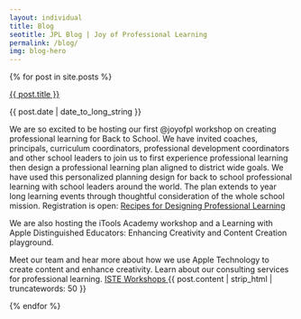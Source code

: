 ```yaml
---
layout: individual
title: Blog
seotitle: JPL Blog | Joy of Professional Learning
permalink: /blog/
img: blog-hero
---
```


{% for post in site.posts %}
<div class="post-area">
  <a href="{{ post.url | prepend: site.baseurl }}" class="bold">{{ post.title }}</a>
  <p class="post-date">{{ post.date | date_to_long_string }}</p>
  <p>We are so excited to be hosting our first @joyofpl workshop on creating professional learning for Back to School. We have invited coaches, principals, curriculum coordinators, professional development coordinators and other school leaders to join us to first experience professional learning  then design a professional learning plan aligned to district wide goals. We have used this personalized planning design for back to school professional learning with school leaders around the world. The plan extends to year long learning events through thoughtful consideration of the whole school mission. Registration is open:
  <a class="btn btn-view-works" href="https://conference.iste.org/2017/program/search/detail_session.php?id=108675817">Recipes for Designing Professional Learning </a>
<p> We are also hosting the iTools Academy workshop and a Learning with Apple Distinguished Educators: Enhancing Creativity and Content Creation playground. 
<p>Meet our team and hear more about how we use Apple Technology to create content and enhance creativity. Learn about our consulting services for professional learning.
    <a class="btn btn-view-works" href="https://conference.iste.org/2017/program/search/detail_session.php?id=108635050">ISTE Workshops </a>
    {{ post.content | strip_html | truncatewords: 50 }}
  <p>
<div>
{% endfor %}
